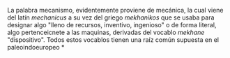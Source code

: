 La palabra mecanismo, evidentemente proviene de mecánica, la cual viene del latín *mechanicus* a su vez del griego *mekhanikos* que se usaba para designar algo "lleno de recursos, inventivo, ingenioso" o de forma literal, algo pertenceicnete a las maquinas, derivadas del vocablo *mekhane* "dispositivo". Todos estos vocablos tienen una raíz común supuesta en el paleoindoeuropeo *